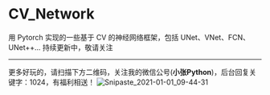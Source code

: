 # CV_Network
用 Pytorch 实现的一些基于 CV 的神经网络框架，包括 UNet、VNet、FCN、UNet++... 持续更新中，敬请关注

---
更多好玩的，请扫描下方二维码，关注我的微信公号(**小张Python**)，后台回复关键字：1024，有福利相送！
![Snipaste_2021-01-01_09-44-31](https://images.zeroingpython.top/img/Snipaste_2021-01-01_09-44-31.png)
